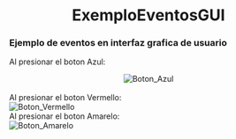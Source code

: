 <center><h1>ExemploEventosGUI</h1></center>

<h3>Ejemplo de eventos en interfaz grafica de usuario</h3>

Al presionar el boton Azul:
<br>
<center><img align=center src="https://image.ibb.co/f63wux/Boton_Azul.png" alt="Boton_Azul" border="0"></center>
<br>
Al presionar el boton Vermello:
<br>
<img src="https://image.ibb.co/jV1ugc/Boton_Vermello.png" alt="Boton_Vermello" border="0">
<br>
Al presionar el boton Amarelo:
<br>
<img src="https://image.ibb.co/hAMGux/Boton_Amarelo.png" alt="Boton_Amarelo" border="0">




